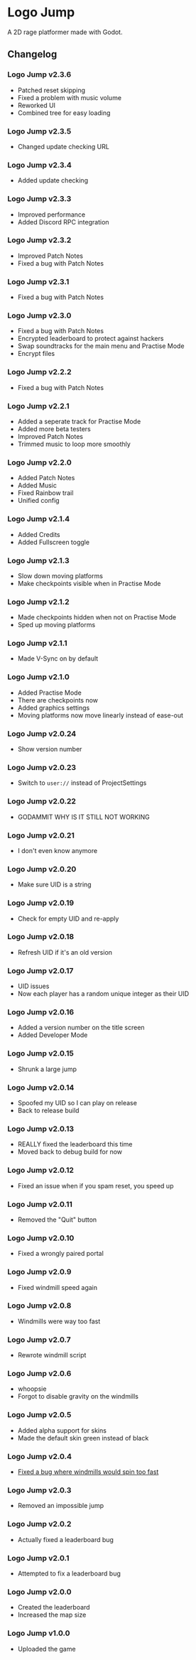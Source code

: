 # Logo Jump
A 2D rage platformer made with Godot.

## Changelog

### Logo Jump v2.3.6
  - Patched reset skipping
  - Fixed a problem with music volume
  - Reworked UI
  - Combined tree for easy loading

### Logo Jump v2.3.5
  - Changed update checking URL

### Logo Jump v2.3.4
  - Added update checking

### Logo Jump v2.3.3
  - Improved performance
  - Added Discord RPC integration

### Logo Jump v2.3.2
  - Improved Patch Notes
  - Fixed a bug with Patch Notes

### Logo Jump v2.3.1
  - Fixed a bug with Patch Notes

### Logo Jump v2.3.0
  - Fixed a bug with Patch Notes
  - Encrypted leaderboard to protect against hackers
  - Swap soundtracks for the main menu and Practise Mode
  - Encrypt files

### Logo Jump v2.2.2
  - Fixed a bug with Patch Notes

### Logo Jump v2.2.1
  - Added a seperate track for Practise Mode
  - Added more beta testers
  - Improved Patch Notes
  - Trimmed music to loop more smoothly

### Logo Jump v2.2.0
  - Added Patch Notes
  - Added Music
  - Fixed Rainbow trail
  - Unified config

### Logo Jump v2.1.4
  - Added Credits
  - Added Fullscreen toggle

### Logo Jump v2.1.3
  - Slow down moving platforms
  - Make checkpoints visible when in Practise Mode

### Logo Jump v2.1.2
  - Made checkpoints hidden when not on Practise Mode
  - Sped up moving platforms

### Logo Jump v2.1.1
  - Made V-Sync on by default

### Logo Jump v2.1.0
  - Added Practise Mode
  - There are checkpoints now
  - Added graphics settings
  - Moving platforms now move linearly instead of ease-out

### Logo Jump v2.0.24
  - Show version number

### Logo Jump v2.0.23
  - Switch to `user://` instead of ProjectSettings

### Logo Jump v2.0.22
  - GODAMMIT WHY IS IT STILL NOT WORKING

### Logo Jump v2.0.21
  - I don't even know anymore

### Logo Jump v2.0.20
  - Make sure UID is a string

### Logo Jump v2.0.19
  - Check for empty UID and re-apply

### Logo Jump v2.0.18
  - Refresh UID if it's an old version

### Logo Jump v2.0.17
  - UID issues
  - Now each player has a random unique integer as their UID

### Logo Jump v2.0.16
  - Added a version number on the title screen
  - Added Developer Mode

### Logo Jump v2.0.15
  - Shrunk a large jump

### Logo Jump v2.0.14
  - Spoofed my UID so I can play on release
  - Back to release build

### Logo Jump v2.0.13
  - REALLY fixed the leaderboard this time
  - Moved back to debug build for now

### Logo Jump v2.0.12
  - Fixed an issue when if you spam reset, you speed up

### Logo Jump v2.0.11
  - Removed the "Quit" button

### Logo Jump v2.0.10
  - Fixed a wrongly paired portal

### Logo Jump v2.0.9
  - Fixed windmill speed again

### Logo Jump v2.0.8
  - Windmills were way too fast

### Logo Jump v2.0.7
  - Rewrote windmill script

### Logo Jump v2.0.6
  - whoopsie
  - Forgot to disable gravity on the windmills

### Logo Jump v2.0.5
  - Added alpha support for skins
  - Made the default skin green instead of black

### Logo Jump v2.0.4
  - [Fixed a bug where windmills would spin too fast](https://github.com/redisnotbluedev/redisnotbluedev.github.io/issues/2)

### Logo Jump v2.0.3
  - Removed an impossible jump

### Logo Jump v2.0.2
  - Actually fixed a leaderboard bug

### Logo Jump v2.0.1
  - Attempted to fix a leaderboard bug

### Logo Jump v2.0.0
  - Created the leaderboard
  - Increased the map size

### Logo Jump v1.0.0
  - Uploaded the game
